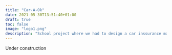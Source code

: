 ```yaml
---
title: "Car-A-Ok"
date: 2021-05-30T13:51:40+01:00
draft: true
toc: false
image: "logo1.png"
description: "School project where we had to design a car inssurance managment interface, using PHP."
---
```


Under construction
